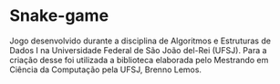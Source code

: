 # Snake-game

Jogo desenvolvido durante a disciplina de Algoritmos e Estruturas de Dados I
na Universidade Federal de São João del-Rei (UFSJ). Para a criação desse foi utilizada
a biblioteca elaborada pelo Mestrando em Ciência da Computação pela UFSJ, Brenno
Lemos.







